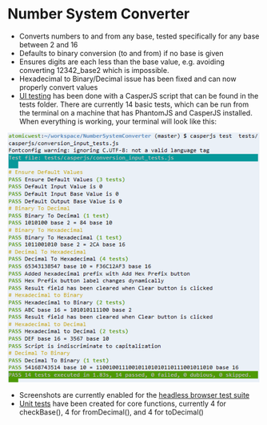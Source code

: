 # Number System Converter

* Converts numbers to and from any base, tested specifically for any base between 2 and 16
* Defaults to binary conversion (to and from) if no base is given
* Ensures digits are each less than the base value, e.g. avoiding converting 12342_base2 which is impossible.
* Hexadecimal to Binary/Decimal issue has been fixed and can now properly convert values
* [UI testing][mainUItest] has been done with a CasperJS script that can be found in the tests folder. There are currently 14 basic tests, which can be run from the terminal on a machine that has PhantomJS and CasperJS installed. When everything is working, your terminal will look like this:

![WorkingTests](/images/casperjs_workingtests_suite.PNG "Passing browser tests")


* Screenshots are currently enabled for the [headless browser test suite][mainUItest]
* [Unit tests][unit] have been created for core functions, currently 4 for checkBase(), 4 for fromDecimal(), and 4 for toDecimal()
 

[mainUItest]: /tests/casperjs/conversion_input_tests.js
[unit]: /tests/casperjs/unit_tests.js